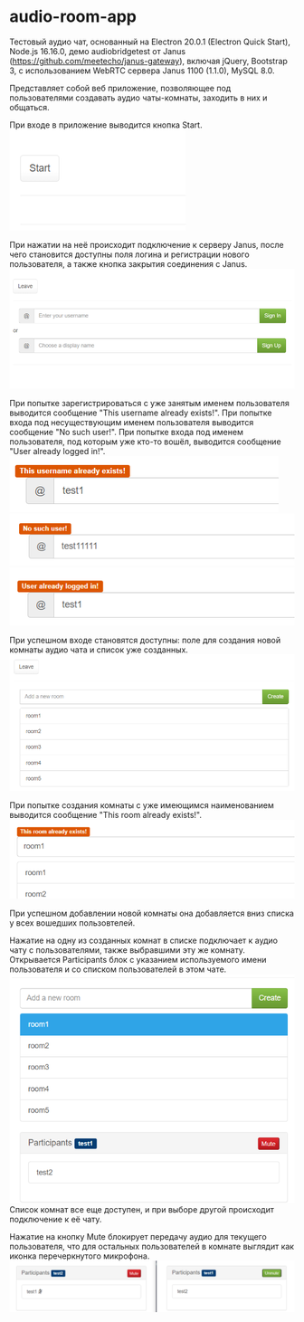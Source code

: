 # audio-room-app

Тестовый аудио чат, основанный на Electron 20.0.1 (Electron Quick Start), Node.js 16.16.0, демо audiobridgetest от Janus (https://github.com/meetecho/janus-gateway), включая jQuery, Bootstrap 3, с использованием WebRTC сервера Janus 1100 (1.1.0), MySQL 8.0.

Представляет собой веб приложение, позволяющее под пользователями создавать аудио чаты-комнаты, заходить в них и общаться.

При входе в приложение выводится кнопка Start.
![Старт приложения](/img/start.png?raw=true)

При нажатии на неё происходит подключение к серверу Janus, после чего становится доступны поля логина и регистрации нового пользователя, а также кнопка закрытия соединения с Janus.
![Логин/регистрация пользователя](/img/login.png?raw=true)

При попытке зарегистрироваться с уже занятым именем пользователя выводится сообщение "This username already exists!".
При попытке входа под несуществующим именем пользователя выводится сообщение "No such user!".
При попытке входа под именем пользователя, под которым уже кто-то вошёл, выводится сообщение "User already logged in!".
![This username already exists!](/img/userExists.png?raw=true)
![No such user!](/img/noUser.png?raw=true)
![User already logged in!](/img/userLogged.png?raw=true)

При успешном входе становятся доступны: поле для создания новой комнаты аудио чата и список уже созданных.
![Комнаты аудио чата](/img/rooms.png?raw=true)

При попытке создания комнаты с уже имеющимся наименованием выводится сообщение "This room already exists!".
![This room already exists!](/img/roomExists.png?raw=true)

При успешном добавлении новой комнаты она добавляется вниз списка у всех вошедших пользовтелей.

Нажатие на одну из созданных комнат в списке подключает к аудио чату с пользователями, также выбравшими эту же комнату.
Открывается Participants блок с указанием используемого имени пользователя и со списком пользователей в этом чате.
![Вошли в комнату](/img/roomEntered.png?raw=true)
Список комнат все еще доступен, и при выборе другой происходит подключение к её чату.

Нажатие на кнопку Mute блокирует передачу аудио для текущего пользователя, что для остальных пользователей в комнате выглядит как иконка перечеркнутого микрофона.
![Выкл. микрофон](/img/audioMute.png?raw=true)
